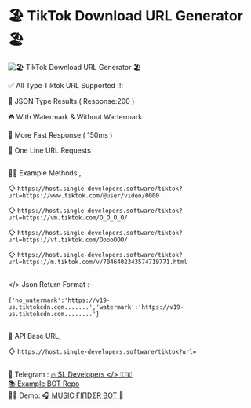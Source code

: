 # 🏖 TikTok Download URL Generator 🏖

![🏖 TikTok Download URL Generator 🏖](https://telegra.ph/file/05ce45e35c9c93c8d001f.jpg)

✅  All Type Tiktok URL Supported !!!

🔰 JSON Type Results ( Response:200 )

☘️ With Watermark & Without Wartermark

🚀 More Fast Response  ( 150ms )

🎲 One Line URL Requests

##

💁‍♂️ Example Methods ,

◇ `https://host.single-developers.software/tiktok?url=https://www.tiktok.com/@user/video/0000`

◇ `https://host.single-developers.software/tiktok?url=https://vm.tiktok.com/O_O_O_O/`

◇ `https://host.single-developers.software/tiktok?url=https://vt.tiktok.com/OoooOOO/`

◇ `https://host.single-developers.software/tiktok?url=https://m.tiktok.com/v/7046402343574719771.html`

##

</> Json Return Format :-</br></br>  `{'no_watermark':'https://v19-us.tiktokcdn.com.......','watermark':'https://v19-us.tiktokcdn.com........'}`

##

🔰 API Base URL,

◇ `https://host.single-developers.software/tiktok?url=`

##

🚧 Telegram : [🔥 SL Developers </> 🇱🇰](https://t.me/SL_Developers)<br>
[📚 Example BOT Repo](https://github.com/Single-Developers/TikTok-DL-BOT)<br>
🙆‍♂️ Demo: [🎧 MUSIC ҒIΠDΣR BOT 🎵](https://t.me/The_Shazam_BOT)

